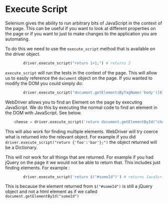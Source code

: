 # Execute Script

Selenium gives the ability to run arbitrary bits of JavaScript in the context of the page. This can be useful if you want to look at different properties on the page or if you want to just to make changes to the application you are automating.

To do this we need to use the `execute_script` method that is available on the driver object.

```python
		driver.execute_script("return 1+1;") # returns 2
```

`execute_script` will run the tests in the context of the page. This will allow us to easily reference the `document` object on the page. If you wanted to modify the DOM you could simply do:

```python
		driver.execute_script("document.getElementsByTagName('body')[0].appendChild(document.createTextNode('I <3 WebDriver'));")
```

WebDriver allows you to find an Element on the page by executing JavaScript. We do this by executing the normal code to find an element in the DOM with JavaScript. See below.

```python
	cheese = driver.execute_script('return document.getElementById("cheese");')
```

This will also work for finding multiple elements. WebDriver will try coerce what is returned into the relevant object. For example if you did `driver.execute_script("return {'foo':'bar'};")` the object returned will be a Dictionary.

This will not work for all things that are returned. For example if you had jQuery on the page it we would not be able to return that. This includes just finding elements. For example :

```python
		driver.execute_script('return $("#someId")') # returns JavaScriptExecutionException
```

This is because the element returned from `$("#someId")` is still a jQuery object and not a html element as if we called `document.getElementById("someId")`

